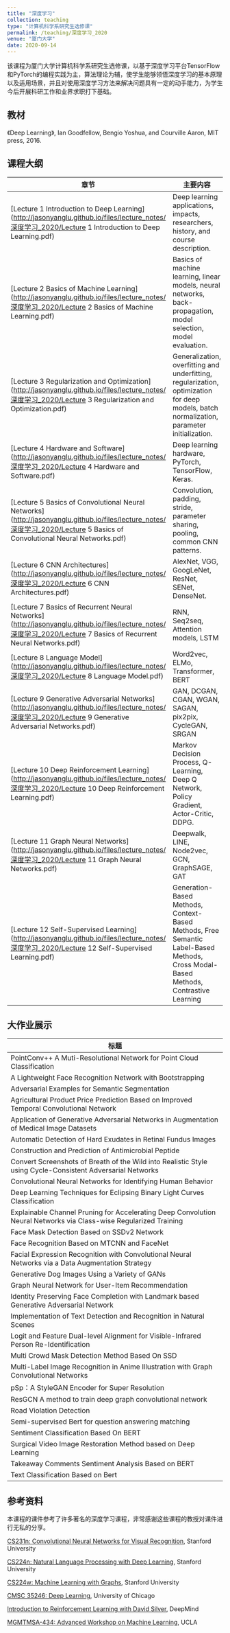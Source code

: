 ```yaml
---
title: "深度学习"
collection: teaching
type: "计算机科学系研究生选修课"
permalink: /teaching/深度学习_2020
venue: "厦门大学"
date: 2020-09-14
---
```


该课程为厦门大学计算机科学系研究生选修课，以基于深度学习平台TensorFlow和PyTorch的编程实践为主，算法理论为辅，使学生能够领悟深度学习的基本原理以及适用场景，并且对使用深度学习方法来解决问题具有一定的动手能力，为学生今后开展科研工作和业界求职打下基础。

## 教材

《Deep Learning》, Ian Goodfellow, Bengio Yoshua, and Courville Aaron, MIT press, 2016.

## 课程大纲

| 章节                                                         | 主要内容                                                     | Notebook                                                     |
| ------------------------------------------------------------ | ------------------------------------------------------------ | ------------------------------------------------------------ |
| [Lecture 1 Introduction to Deep Learning](http://jasonyanglu.github.io/files/lecture_notes/深度学习_2020/Lecture 1 Introduction to Deep Learning.pdf) | Deep learning applications, impacts, researchers, history, and course description. |                                                              |
| [Lecture 2 Basics of Machine Learning](http://jasonyanglu.github.io/files/lecture_notes/深度学习_2020/Lecture 2 Basics of Machine Learning.pdf) | Basics of machine learning, linear models, neural networks, back-propagation, model selection, model evaluation. | [Lecture 2](http://jasonyanglu.github.io/files/lecture_notes/深度学习_2020/Lecture 2.ipynb) |
| [Lecture 3 Regularization and Optimization](http://jasonyanglu.github.io/files/lecture_notes/深度学习_2020/Lecture 3 Regularization and Optimization.pdf) | Generalization, overfitting and underfitting, regularization, optimization for deep models, batch normalization, parameter initialization. | [Lecture 3](http://jasonyanglu.github.io/files/lecture_notes/深度学习_2020/Lecture 3.ipynb) |
| [Lecture 4 Hardware and Software](http://jasonyanglu.github.io/files/lecture_notes/深度学习_2020/Lecture 4 Hardware and Software.pdf) | Deep learning hardware, PyTorch, TensorFlow, Keras.          | [Lecture 4](http://jasonyanglu.github.io/files/lecture_notes/深度学习_2020/Lecture 4.ipynb) |
| [Lecture 5 Basics of Convolutional Neural Networks](http://jasonyanglu.github.io/files/lecture_notes/深度学习_2020/Lecture 5 Basics of Convolutional Neural Networks.pdf) | Convolution, padding, stride, parameter sharing, pooling, common CNN patterns. | [Lecture 5](http://jasonyanglu.github.io/files/lecture_notes/深度学习_2020/Lecture 5.ipynb) |
| [Lecture 6 CNN Architectures](http://jasonyanglu.github.io/files/lecture_notes/深度学习_2020/Lecture 6 CNN Architectures.pdf) | AlexNet, VGG, GoogLeNet, ResNet, SENet, DenseNet.            |                                                              |
| [Lecture 7 Basics of Recurrent Neural Networks](http://jasonyanglu.github.io/files/lecture_notes/深度学习_2020/Lecture 7 Basics of Recurrent Neural Networks.pdf) | RNN, Seq2seq, Attention models, LSTM                         | [Lecture 7](http://jasonyanglu.github.io/files/lecture_notes/深度学习_2020/Lecture 7.ipynb) |
| [Lecture 8 Language Model](http://jasonyanglu.github.io/files/lecture_notes/深度学习_2020/Lecture 8 Language Model.pdf) | Word2vec, ELMo, Transformer, BERT                            | [Lecture 8](http://jasonyanglu.github.io/files/lecture_notes/深度学习_2020/Lecture 8.ipynb) |
| [Lecture 9 Generative Adversarial Networks](http://jasonyanglu.github.io/files/lecture_notes/深度学习_2020/Lecture 9 Generative Adversarial Networks.pdf)                | GAN, DCGAN, CGAN, WGAN, SAGAN, pix2pix, CycleGAN, SRGAN      |                                                              |
| [Lecture 10 Deep Reinforcement Learning](http://jasonyanglu.github.io/files/lecture_notes/深度学习_2020/Lecture 10 Deep Reinforcement Learning.pdf)                       | Markov Decision Process, Q-Learning, Deep Q Network, Policy Gradient, Actor-Critic, DDPG. | [Lecture 10](http://jasonyanglu.github.io/files/lecture_notes/深度学习_2020/Lecture 10.ipynb)                                                   |
| [Lecture 11 Graph Neural Networks](http://jasonyanglu.github.io/files/lecture_notes/深度学习_2020/Lecture 11 Graph Neural Networks.pdf)                             | Deepwalk, LINE, Node2vec, GCN, GraphSAGE, GAT                |                                                              |
| [Lecture 12 Self-Supervised Learning](http://jasonyanglu.github.io/files/lecture_notes/深度学习_2020/Lecture 12 Self-Supervised Learning.pdf)                          | Generation-Based Methods, Context-Based Methods, Free Semantic Label-Based Methods, Cross Modal-Based Methods, Contrastive Learning |                                                              |

## 大作业展示
|  标题    |
| ---- |
|PointConv++ A Muti-Resolutional Network for Point Cloud Classification|
|A Lightweight Face Recognition Network with Bootstrapping|
|Adversarial Examples for Semantic Segmentation|
|Agricultural Product Price Prediction Based on Improved Temporal Convolutional Network|
|Application of Generative Adversarial Networks in Augmentation of Medical Image Datasets|
|Automatic Detection of Hard Exudates in Retinal Fundus Images|
|Construction and Prediction of Antimicrobial Peptide|
|Convert Screenshots of Breath of the Wild into Realistic Style using Cycle-Consistent Adversarial Networks|
|Convolutional Neural Networks for Identifying Human Behavior|
|Deep Learning Techniques for Eclipsing Binary Light Curves Classification|
|Explainable Channel Pruning for Accelerating Deep Convolution Neural Networks via Class-wise Regularized Training|
|Face Mask Detection Based on SSDv2 Network|
|Face Recognition Based on MTCNN and FaceNet|
|Facial Expression Recognition with Convolutional Neural Networks via a Data Augmentation Strategy|
|Generative Dog Images Using a Variety of GANs|
|Graph Neural Network for User-Item Recommendation|
|Identity Preserving Face Completion with Landmark based Generative Adversarial Network|
|Implementation of Text Detection and Recognition in Natural Scenes|
|Logit and Feature Dual-level Alignment for Visible-Infrared Person Re-Identification|
|Multi Crowd Mask Detection Method Based On SSD|
|Multi-Label Image Recognition in Anime Illustration with Graph Convolutional Networks|
|pSp：A StyleGAN Encoder for Super Resolution|
|ResGCN A method to train deep graph convolutional network|
|Road Violation Detection|
|Semi-supervised Bert for question answering matching|
|Sentiment Classification Based On BERT|
|Surgical Video Image Restoration Method based on Deep Learning|
|Takeaway Comments Sentiment Analysis Based on BERT|
|Text Classification Based on Bert|



## 参考资料

本课程的课件参考了许多著名的深度学习课程，非常感谢这些课程的教授对课件进行无私的分享。

[CS231n: Convolutional Neural Networks for Visual Recognition](http://cs231n.stanford.edu/index.html), Stanford University

[CS224n: Natural Language Processing with Deep Learning](http://web.stanford.edu/class/cs224n/), Stanford University

[CS224w: Machine Learning with Graphs](http://web.stanford.edu/class/cs224w/), Stanford University

[CMSC 35246: Deep Learning](https://ttic.uchicago.edu/~shubhendu/Pages/CMSC35246.html), University of Chicago

[Introduction to Reinforcement Learning with David Silver](https://deepmind.com/learning-resources/-introduction-reinforcement-learning-david-silver), DeepMind

[MGMTMSA-434: Advanced Workshop on Machine Learning](https://github.com/hellodanylo/ucla-deeplearning), UCLA

